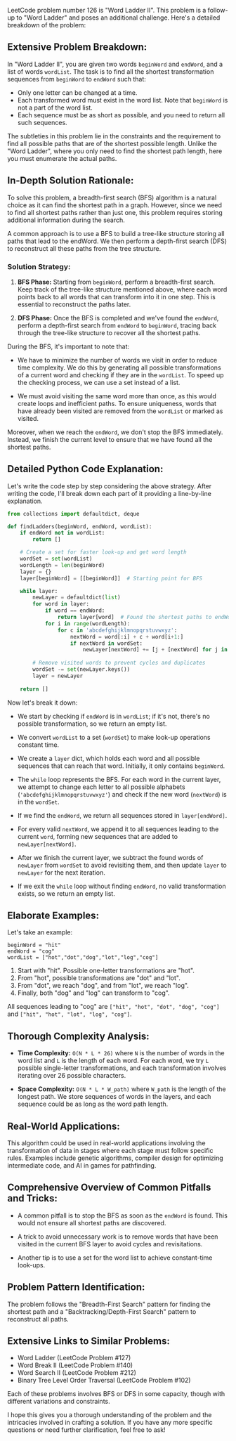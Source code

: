 LeetCode problem number 126 is "Word Ladder II". This problem is a follow-up to "Word Ladder" and poses an additional challenge. Here's a detailed breakdown of the problem:

## Extensive Problem Breakdown:

In "Word Ladder II", you are given two words `beginWord` and `endWord`, and a list of words `wordList`. The task is to find all the shortest transformation sequences from `beginWord` to `endWord` such that:

- Only one letter can be changed at a time.
- Each transformed word must exist in the word list. Note that `beginWord` is not a part of the word list.
- Each sequence must be as short as possible, and you need to return all such sequences.

The subtleties in this problem lie in the constraints and the requirement to find all possible paths that are of the shortest possible length. Unlike the "Word Ladder", where you only need to find the shortest path length, here you must enumerate the actual paths.

## In-Depth Solution Rationale:

To solve this problem, a breadth-first search (BFS) algorithm is a natural choice as it can find the shortest path in a graph. However, since we need to find all shortest paths rather than just one, this problem requires storing additional information during the search.

A common approach is to use a BFS to build a tree-like structure storing all paths that lead to the endWord. We then perform a depth-first search (DFS) to reconstruct all these paths from the tree structure. 

### Solution Strategy:

1. **BFS Phase:** Starting from `beginWord`, perform a breadth-first search. Keep track of the tree-like structure mentioned above, where each word points back to all words that can transform into it in one step. This is essential to reconstruct the paths later.
   
2. **DFS Phase:** Once the BFS is completed and we've found the `endWord`, perform a depth-first search from `endWord` to `beginWord`, tracing back through the tree-like structure to recover all the shortest paths.

During the BFS, it's important to note that:

- We have to minimize the number of words we visit in order to reduce time complexity. We do this by generating all possible transformations of a current word and checking if they are in the `wordList`. To speed up the checking process, we can use a set instead of a list.
  
- We must avoid visiting the same word more than once, as this would create loops and inefficient paths. To ensure uniqueness, words that have already been visited are removed from the `wordList` or marked as visited.

Moreover, when we reach the `endWord`, we don't stop the BFS immediately. Instead, we finish the current level to ensure that we have found all the shortest paths.

## Detailed Python Code Explanation:

Let's write the code step by step considering the above strategy. After writing the code, I'll break down each part of it providing a line-by-line explanation.

```python
from collections import defaultdict, deque

def findLadders(beginWord, endWord, wordList):
    if endWord not in wordList:
        return []

    # Create a set for faster look-up and get word length
    wordSet = set(wordList)
    wordLength = len(beginWord)
    layer = {}
    layer[beginWord] = [[beginWord]]  # Starting point for BFS

    while layer:
        newLayer = defaultdict(list)
        for word in layer:
            if word == endWord:
                return layer[word]  # Found the shortest paths to endWord
            for i in range(wordLength):
                for c in 'abcdefghijklmnopqrstuvwxyz':
                    nextWord = word[:i] + c + word[i+1:]
                    if nextWord in wordSet:
                        newLayer[nextWord] += [j + [nextWord] for j in layer[word]]
        
        # Remove visited words to prevent cycles and duplicates
        wordSet -= set(newLayer.keys())
        layer = newLayer
    
    return []
```

Now let's break it down:

- We start by checking if `endWord` is in `wordList`; if it's not, there's no possible transformation, so we return an empty list.
  
- We convert `wordList` to a set (`wordSet`) to make look-up operations constant time.

- We create a `layer` dict, which holds each word and all possible sequences that can reach that word. Initially, it only contains `beginWord`.

- The `while` loop represents the BFS. For each word in the current layer, we attempt to change each letter to all possible alphabets (`'abcdefghijklmnopqrstuvwxyz'`) and check if the new word (`nextWord`) is in the `wordSet`.

- If we find the `endWord`, we return all sequences stored in `layer[endWord]`.

- For every valid `nextWord`, we append it to all sequences leading to the current `word`, forming new sequences that are added to `newLayer[nextWord]`.

- After we finish the current layer, we subtract the found words of `newLayer` from `wordSet` to avoid revisiting them, and then update `layer` to `newLayer` for the next iteration.

- If we exit the `while` loop without finding `endWord`, no valid transformation exists, so we return an empty list.

## Elaborate Examples:

Let's take an example:

```plaintext
beginWord = "hit"
endWord = "cog"
wordList = ["hot","dot","dog","lot","log","cog"]
```

1. Start with "hit". Possible one-letter transformations are "hot".
2. From "hot", possible transformations are "dot" and "lot".
3. From "dot", we reach "dog", and from "lot", we reach "log".
4. Finally, both "dog" and "log" can transform to "cog".

All sequences leading to "cog" are `["hit", "hot", "dot", "dog", "cog"]` and `["hit", "hot", "lot", "log", "cog"]`.

## Thorough Complexity Analysis:

- **Time Complexity:** `O(N * L * 26)` where `N` is the number of words in the word list and `L` is the length of each word. For each word, we try `L` possible single-letter transformations, and each transformation involves iterating over 26 possible characters.

- **Space Complexity:** `O(N * L * W_path)` where `W_path` is the length of the longest path. We store sequences of words in the layers, and each sequence could be as long as the word path length.

## Real-World Applications:

This algorithm could be used in real-world applications involving the transformation of data in stages where each stage must follow specific rules. Examples include genetic algorithms, compiler design for optimizing intermediate code, and AI in games for pathfinding.

## Comprehensive Overview of Common Pitfalls and Tricks:

- A common pitfall is to stop the BFS as soon as the `endWord` is found. This would not ensure all shortest paths are discovered.
  
- A trick to avoid unnecessary work is to remove words that have been visited in the current BFS layer to avoid cycles and revisitations.

- Another tip is to use a set for the word list to achieve constant-time look-ups.

## Problem Pattern Identification:

The problem follows the "Breadth-First Search" pattern for finding the shortest path and a "Backtracking/Depth-First Search" pattern to reconstruct all paths.

## Extensive Links to Similar Problems:

- Word Ladder (LeetCode Problem #127)
- Word Break II (LeetCode Problem #140)
- Word Search II (LeetCode Problem #212)
- Binary Tree Level Order Traversal (LeetCode Problem #102)

Each of these problems involves BFS or DFS in some capacity, though with different variations and constraints.

I hope this gives you a thorough understanding of the problem and the intricacies involved in crafting a solution. If you have any more specific questions or need further clarification, feel free to ask!